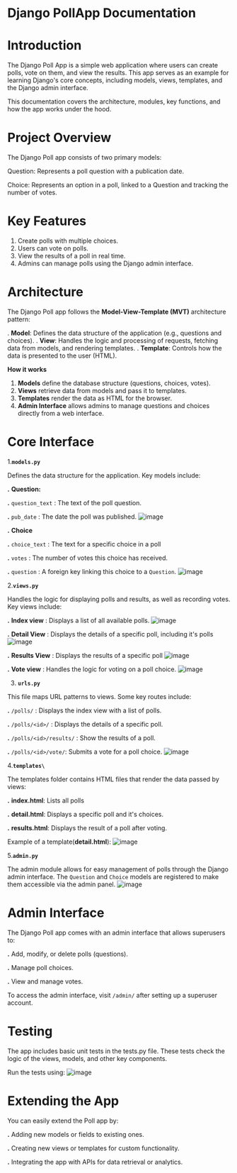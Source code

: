 # Django PollApp Documentation

# Introduction

The Django Poll App is a simple web application where users can create polls, vote on them, and view the results. This app serves as an example for learning Django's core concepts, including models, views, templates, and the Django admin interface.

This documentation covers the architecture, modules, key functions, and how the app works under the hood.

# Project Overview

The Django Poll app consists of two primary models:

Question: Represents a poll question with a publication date.

Choice: Represents an option in a poll, linked to a Question and tracking the number of votes.

# Key Features

1. Create polls with multiple choices.
2. Users can vote on polls.
3. View the results of a poll in real time.
4. Admins can manage polls using the Django admin interface.

# Architecture

The Django Poll app follows the **Model-View-Template (MVT)** architecture pattern:

. **Model**: Defines the data structure of the application (e.g., questions and choices).
. **View**: Handles the logic and processing of requests, fetching data from models, and rendering templates.
. **Template**: Controls how the data is presented to the user (HTML).

**How it works**

1. **Models** define the database structure (questions, choices, votes).
2. **Views** retrieve data from models and pass it to templates.
3. **Templates** render the data as HTML for the browser.
4. **Admin Interface** allows admins to manage questions and choices directly from a web interface.

# Core Interface

1.**`models.py`**

Defines the data structure for the application. Key models include:

**.** **Question:**

**.** `question_text` : The text of the poll question.

**.** `pub_date` : The date the poll was published.
![image](https://github.com/user-attachments/assets/0bcb5754-b52d-430f-bcf1-2776a65ae554)

**.** **Choice**

**.** `choice_text` : The text for a specific choice in a poll

**.** `votes` : The number of votes this choice has received.

**.** `question` : A foreign key linking this choice to a `Question`.
![image](https://github.com/user-attachments/assets/916e03ba-4890-497b-9b25-c8ec32bfc00f)

2.**`views.py`**

Handles the logic for displaying polls and results, as well as recording votes. Key views include:

**.** **Index view** : Displays a list of all available polls.
![image](https://github.com/user-attachments/assets/a666e4ea-54b1-450d-9df6-ef01f304e73f)

**.** **Detail View** : Displays the details of a specific poll, including it's polls
![image](https://github.com/user-attachments/assets/408652a1-863b-41f5-b2df-c3c45c843ba2)

**.** **Results View** : Displays the results of a specific poll
![image](https://github.com/user-attachments/assets/ddccb84e-dcca-4dd0-a79d-cb7206880d5f)

**.** **Vote view** : Handles the logic for voting on a poll choice.
![image](https://github.com/user-attachments/assets/7173345b-1de0-4f67-b5a4-26095f5364b1)

3. **`urls.py`**

This file maps URL patterns to views. Some key routes include:

**.** `/polls/` : Displays the index view with a list of polls.

**.** `/polls/<id>/` : Displays the details of a specific poll.

**.** `/polls/<id>/results/` : Show the results of a poll.

**.** `/polls/<id>/vote/`: Submits a vote for a poll choice.
![image](https://github.com/user-attachments/assets/568cb154-0998-4e5d-903a-8fdbcbf8dc37)

4.**`templates\`**

The templates folder contains HTML files that render the data passed by views:

**.** **index.html**: Lists all polls

**.** **detail.html**: Displays a specific poll and it's choices.

**.** **results.html**: Displays the result of a poll after voting.

Example of a template(**detail.html**):
![image](https://github.com/user-attachments/assets/c26fe2fc-5c9c-49fd-b814-f645d3e4cca1)

5.**`admin.py`**

The admin module allows for easy management of polls through the Django admin interface. The `Question` and `Choice` models are registered to make them accessible via the admin panel.
![image](https://github.com/user-attachments/assets/ac50220c-c7b2-4f0e-a188-90c32799b3dc)

# Admin Interface

The Django Poll app comes with an admin interface that allows superusers to:

**.** Add, modify, or delete polls (questions).

**.** Manage poll choices.

**.** View and manage votes.

 To access the admin interface, visit `/admin/` after setting up a superuser account.

 # Testing 

 The app includes basic unit tests in the tests.py file. These tests check the logic of the views, models, and other key components.

Run the tests using:
![image](https://github.com/user-attachments/assets/75f39ada-5028-47ee-b83c-a35ea0a37aac)

# Extending the App

You can easily extend the Poll app by:

**.** Adding new models or fields to existing ones.

**.** Creating new views or templates for custom functionality.

**.** Integrating the app with APIs for data retrieval or analytics.

























